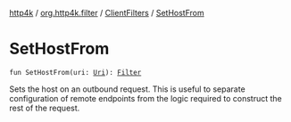 [http4k](../../index.md) / [org.http4k.filter](../index.md) / [ClientFilters](index.md) / [SetHostFrom](./-set-host-from.md)

# SetHostFrom

`fun SetHostFrom(uri: `[`Uri`](../../org.http4k.core/-uri/index.md)`): `[`Filter`](../../org.http4k.core/-filter.md)

Sets the host on an outbound request. This is useful to separate configuration of remote endpoints
from the logic required to construct the rest of the request.

